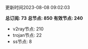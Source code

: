 更新时间2023-08-08 09:02:03

**总订阅: 73**
**总节点: 850**
**有效节点: 240**
- v2ray节点: 210
- trojan节点: 22
- ss节点: 8

